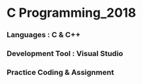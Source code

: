 # C Programming_2018

### Languages : C & C++
### Development Tool : Visual Studio
### Practice Coding & Assignment
